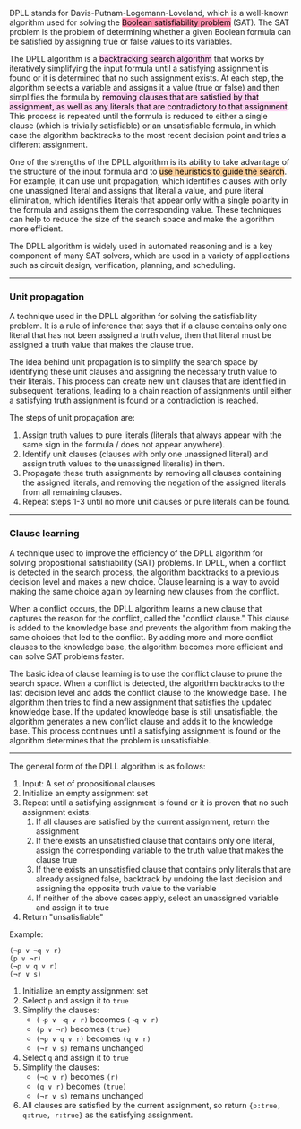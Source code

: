 
DPLL stands for Davis-Putnam-Logemann-Loveland, which is a well-known algorithm used for solving the <mark style="background: #FF5582A6;">Boolean satisfiability problem</mark> (SAT). The SAT problem is the problem of determining whether a given Boolean formula can be satisfied by assigning true or false values to its variables.

The DPLL algorithm is a <mark style="background: #FFB8EBA6;">backtracking search algorithm</mark> that works by iteratively simplifying the input formula until a satisfying assignment is found or it is determined that no such assignment exists. At each step, the algorithm selects a variable and assigns it a value (true or false) and then simplifies the formula by <mark style="background: #FFB8EBA6;">removing clauses that are satisfied by that assignment, as well as any literals that are contradictory to that assignment</mark>. This process is repeated until the formula is reduced to either a single clause (which is trivially satisfiable) or an unsatisfiable formula, in which case the algorithm backtracks to the most recent decision point and tries a different assignment.

One of the strengths of the DPLL algorithm is its ability to take advantage of the structure of the input formula and to <mark style="background: #FFB86CA6;">use heuristics to guide the search</mark>. For example, it can use unit propagation, which identifies clauses with only one unassigned literal and assigns that literal a value, and pure literal elimination, which identifies literals that appear only with a single polarity in the formula and assigns them the corresponding value. These techniques can help to reduce the size of the search space and make the algorithm more efficient.

The DPLL algorithm is widely used in automated reasoning and is a key component of many SAT solvers, which are used in a variety of applications such as circuit design, verification, planning, and scheduling.

---
### Unit propagation

A technique used in the DPLL algorithm for solving the satisfiability problem. It is a rule of inference that says that if a clause contains only one literal that has not been assigned a truth value, then that literal must be assigned a truth value that makes the clause true.

The idea behind unit propagation is to simplify the search space by identifying these unit clauses and assigning the necessary truth value to their literals. This process can create new unit clauses that are identified in subsequent iterations, leading to a chain reaction of assignments until either a satisfying truth assignment is found or a contradiction is reached.

The steps of unit propagation are:

1.  Assign truth values to pure literals (literals that always appear with the same sign in the formula / does not appear anywhere).
2.  Identify unit clauses (clauses with only one unassigned literal) and assign truth values to the unassigned literal(s) in them.
3.  Propagate these truth assignments by removing all clauses containing the assigned literals, and removing the negation of the assigned literals from all remaining clauses.
4.  Repeat steps 1-3 until no more unit clauses or pure literals can be found.

---
### Clause learning

A technique used to improve the efficiency of the DPLL algorithm for solving propositional satisfiability (SAT) problems. In DPLL, when a conflict is detected in the search process, the algorithm backtracks to a previous decision level and makes a new choice. Clause learning is a way to avoid making the same choice again by learning new clauses from the conflict.

When a conflict occurs, the DPLL algorithm learns a new clause that captures the reason for the conflict, called the "conflict clause." This clause is added to the knowledge base and prevents the algorithm from making the same choices that led to the conflict. By adding more and more conflict clauses to the knowledge base, the algorithm becomes more efficient and can solve SAT problems faster.

The basic idea of clause learning is to use the conflict clause to prune the search space. When a conflict is detected, the algorithm backtracks to the last decision level and adds the conflict clause to the knowledge base. The algorithm then tries to find a new assignment that satisfies the updated knowledge base. If the updated knowledge base is still unsatisfiable, the algorithm generates a new conflict clause and adds it to the knowledge base. This process continues until a satisfying assignment is found or the algorithm determines that the problem is unsatisfiable.


----

The general form of the DPLL algorithm is as follows:

1.  Input: A set of propositional clauses
2.  Initialize an empty assignment set
3.  Repeat until a satisfying assignment is found or it is proven that no such assignment exists:
    1.  If all clauses are satisfied by the current assignment, return the assignment
    2.  If there exists an unsatisfied clause that contains only one literal, assign the corresponding variable to the truth value that makes the clause true
    3.  If there exists an unsatisfied clause that contains only literals that are already assigned false, backtrack by undoing the last decision and assigning the opposite truth value to the variable
    4.  If neither of the above cases apply, select an unassigned variable and assign it to true
4.  Return "unsatisfiable"

Example:
```
(¬p ∨ ¬q ∨ r)
(p ∨ ¬r)
(¬p ∨ q ∨ r)
(¬r ∨ s)
```

1.  Initialize an empty assignment set
2.  Select `p` and assign it to `true`
3.  Simplify the clauses:
    -   `(¬p ∨ ¬q ∨ r)` becomes `(¬q ∨ r)`
    -   `(p ∨ ¬r)` becomes `(true)`
    -   `(¬p ∨ q ∨ r)` becomes `(q ∨ r)`
    -   `(¬r ∨ s)` remains unchanged
4.  Select `q` and assign it to `true`
5.  Simplify the clauses:
    -   `(¬q ∨ r)` becomes `(r)`
    -   `(q ∨ r)` becomes `(true)`
    -   `(¬r ∨ s)` remains unchanged
6.  All clauses are satisfied by the current assignment, so return `{p:true, q:true, r:true}` as the satisfying assignment.


